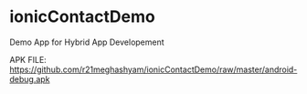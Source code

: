 # ionicContactDemo
Demo App for Hybrid App Developement

APK FILE: https://github.com/r21meghashyam/ionicContactDemo/raw/master/android-debug.apk
